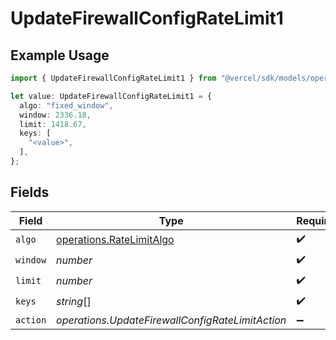 # UpdateFirewallConfigRateLimit1

## Example Usage

```typescript
import { UpdateFirewallConfigRateLimit1 } from "@vercel/sdk/models/operations/updatefirewallconfig.js";

let value: UpdateFirewallConfigRateLimit1 = {
  algo: "fixed_window",
  window: 2336.18,
  limit: 1418.67,
  keys: [
    "<value>",
  ],
};
```

## Fields

| Field                                                                | Type                                                                 | Required                                                             | Description                                                          |
| -------------------------------------------------------------------- | -------------------------------------------------------------------- | -------------------------------------------------------------------- | -------------------------------------------------------------------- |
| `algo`                                                               | [operations.RateLimitAlgo](../../models/operations/ratelimitalgo.md) | :heavy_check_mark:                                                   | N/A                                                                  |
| `window`                                                             | *number*                                                             | :heavy_check_mark:                                                   | N/A                                                                  |
| `limit`                                                              | *number*                                                             | :heavy_check_mark:                                                   | N/A                                                                  |
| `keys`                                                               | *string*[]                                                           | :heavy_check_mark:                                                   | N/A                                                                  |
| `action`                                                             | *operations.UpdateFirewallConfigRateLimitAction*                     | :heavy_minus_sign:                                                   | N/A                                                                  |